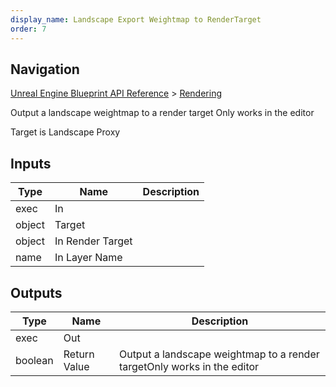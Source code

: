 ```yaml
---
display_name: Landscape Export Weightmap to RenderTarget
order: 7
---
```

## Navigation

[Unreal Engine Blueprint API Reference](https://dev.epicgames.com/documentation/en-us/unreal-engine/BlueprintAPI) > [Rendering](https://dev.epicgames.com/documentation/en-us/unreal-engine/BlueprintAPI/Rendering)

Output a landscape weightmap to a render target
Only works in the editor

Target is Landscape Proxy

## Inputs

| Type | Name | Description |
| --- | --- | --- |
| exec | In |  |
| object | Target |  |
| object | In Render Target |  |
| name | In Layer Name |  |

## Outputs

| Type | Name | Description |
| --- | --- | --- |
| exec | Out |  |
| boolean | Return Value | Output a landscape weightmap to a render targetOnly works in the editor |
